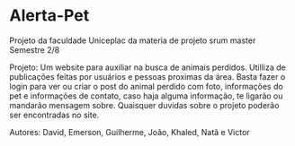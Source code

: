 # Alerta-Pet
Projeto da faculdade Uniceplac da materia de projeto srum master 
Semestre 2/8

Projeto: 
Um website para auxiliar na busca de animais perdidos. Utilliza de publicações feitas por usuários e pessoas proximas da área. Basta fazer o login para ver ou criar o post do animal perdido com foto, informações do pet e informações de contato, caso haja alguma informação, te ligarão ou mandarão mensagem sobre. Quaisquer duvidas sobre o projeto poderão ser encontradas no site.

Autores:
David, Emerson, Guilherme, João, Khaled, Natã e Victor
